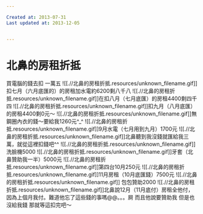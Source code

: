 ```yaml
---

Created at: 2013-07-31
Last updated at: 2013-12-05


---
```


# 北鼻的房租折抵


買電腦的錢去扣
一萬五
![[.//北鼻的房租折抵.resources/unknown_filename.gif]]扣七月（六月底匯的）的房租加水電約6200剩八千八
![[.//北鼻的房租折抵.resources/unknown_filename.gif]]在扣八月（七月底匯）的房租4400剩四千四
![[.//北鼻的房租折抵.resources/unknown_filename.gif]]扣九月（八月底匯）的房租4400剩0元～
![[.//北鼻的房租折抵.resources/unknown_filename.gif]]無鋼圈內衣的錢～要給我1260元^\_^
![[.//北鼻的房租折抵.resources/unknown_filename.gif]]9月水電（七月用到九月）1700元
![[.//北鼻的房租折抵.resources/unknown_filename.gif]]北鼻聽到我沒錢就匯給我三萬，就從這裡扣錢吧^^
![[.//北鼻的房租折抵.resources/unknown_filename.gif]]洗臉機5000
![[.//北鼻的房租折抵.resources/unknown_filename.gif]]牙套（北鼻贊助我一半）5000元
![[.//北鼻的房租折抵.resources/unknown_filename.gif]]第四台10月250元
![[.//北鼻的房租折抵.resources/unknown_filename.gif]]11月房租（10月底匯錢）7500元
![[.//北鼻的房租折抵.resources/unknown_filename.gif]] 包包贊助2000
![[.//北鼻的房租折抵.resources/unknown_filename.gif]]北鼻說12月（11月底付）房租全他付，因為上個月我付。難道他忘了這些錢的事嗎@@。。。屙 而且他說要贊助我 但是也沒給我錢 那就等這扣完吧～

